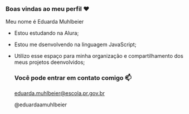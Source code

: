 ### Boas vindas ao meu perfil ❤️

Meu nome é Eduarda Muhlbeier

- Estou estudando na Alura;
- Estou me dsenvolvendo na linguagem JavaScript;
- Utilizo esse espaço para minha organização e compartilhamento dos meus projetos deenvolvidos;

  ### Você pode entrar em contato comigo 📫

  eduarda.muhlbeier@escola.pr.gov.br
  
  @eduardaamuhlbeier
